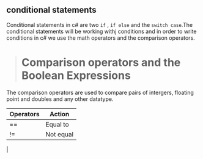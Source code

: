  ## conditional statements 
Conditional statements in c# are two `if` , `if else` and the `switch case`.The conditional statements will be working withj
conditions and in order to write conditions in c# we use the math operators and the comparison operators.

> # Comparison operators and the Boolean Expressions
The comparison operators are used to compare pairs of intergers, floating point and doubles and any other datatype. 

| Operators                 |Action              |
|---------------------------|---------------------|
|    ==                     |Equal to             |
|    !=                     |Not equal            |
|    